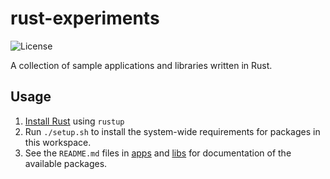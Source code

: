 # rust-experiments

![License](https://img.shields.io/github/license/lunar-natalie/rust-experiments)

A collection of sample applications and libraries written in Rust.

## Usage

1. [Install Rust](https://www.rust-lang.org/tools/install) using `rustup`
2. Run `./setup.sh` to install the system-wide requirements for packages in this workspace.
3. See the `README.md` files in [apps](apps) and [libs](libs) for documentation of the available packages.
